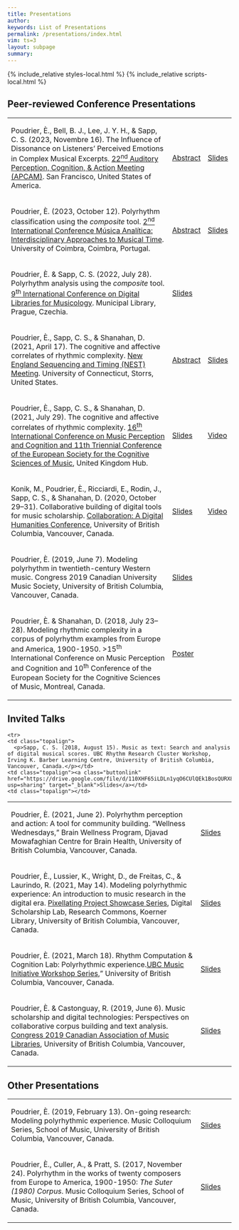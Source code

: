 ```yaml
---
title: Presentations 
author: 
keywords: List of Presentations 
permalink: /presentations/index.html
vim: ts=3
layout: subpage
summary: 
---
```


{% include_relative styles-local.html %}
{% include_relative scripts-local.html %}


## Peer-reviewed Conference Presentations ##
	
<table>
<tbody>

<tr>
    	<td class="topalign"><p>Poudrier, È., Bell, B. J., Lee, J. Y. H., &amp; Sapp, C. S. (2023, Novembre 16). The Influence of Dissonance on Listeners’ Perceived Emotions in Complex Musical Excerpts. <a href="https://apcsociety.org/apcam-previous.html" target="_blank">22<sup>nd</sup> Auditory Perception, Cognition, &amp; Action Meeting (APCAM)</a>. San Francisco, United States of America.</p></td>
    	<td class="topalign"><a class="buttonlink" href="https://drive.google.com/file/d/1mBU0FFIsOMMqygYejp62sxcX2D3zp4RD/view?usp=drive_link" target="_blank">Abstract</a></td> 
	<td class="topalign"><a class="buttonlink" href="https://drive.google.com/file/d/1oc3Job_HtV1QGqj8hYeIE0AdtOTbdq_k/view?usp=drive_link" target="_blank">Slides</a></td>
</tr>    
<tr>
    	<td class="topalign"><p>Poudrier, È. (2023, October 12). Polyrhythm classification using the <em>composite</em> tool. <a href="https://www.uc.pt/ceis20/musica-analitica-2023/" target="_blank">2<sup>nd</sup> International Conference Música Analítica: Interdisciplinary Approaches to Musical Time</a>. University of Coimbra, Coimbra, Portugal.</p></td>
    	<td class="topalign"><a class="buttonlink" href="https://drive.google.com/file/d/1zpQeZquW1BLp5tFDyFuMVD3f7XjVIHIA/view?usp=drive_link" target="_blank">Abstract</a></td> 
	<td class="topalign"><a class="buttonlink" href="https://drive.google.com/file/d/1l4--rtXTRjKaT7Ifrx15R5QeI4OiHJGA/view?usp=drive_link" target="_blank">Slides</a></td>
</tr>
<tr>
	<td class="topalign"><p>Poudrier, È. &amp; Sapp, C. S. (2022, July 28). Polyrhythm analysis using the <em>composite</em> tool. <a href="https://dlfm.web.ox.ac.uk/9th-international-conference-on-digital-libraries-for-musicology" target="_blank">9<sup>th</sup> International Conference on Digital Libraries for Musicology</a>. Municipal Library, Prague, Czechia.</p></td>
    	<td class="topalign"><a class="buttonlink" href="https://drive.google.com/file/d/1U9MEUWjJUeIicMP_RS6mXI5GTIDFCPny/view?usp=drive_link" target="_blank">Slides</a></td>
</tr>
<tr>
    	<td class="topalign"><p>Poudrier, È., Sapp, C. S., &amp; Shanahan, D. (2021, April 17). The cognitive and affective correlates of rhythmic complexity. <a href="https://drive.google.com/file/d/1MRCQkWy3VWGPLYFpl0uvIaM6gptNxrJo/view" target="_blank">New England Sequencing and Timing (NEST) Meeting</a>. University of Connecticut, Storrs, United States.</p></td>
    	<td class="topalign"><a class="buttonlink" href="https://drive.google.com/file/d/1zpQeZquW1BLp5tFDyFuMVD3f7XjVIHIA/view?usp=drive_link" target="_blank">Abstract</a></td> 
	<td class="topalign"><a class="buttonlink" href="https://drive.google.com/file/d/17_VwWnLdMX-2sJrk1UwxWz2FJo7fQ5bT/view?usp=sharing" target="_blank">Slides</a></td>
</tr>
<tr>
    	<td class="topalign"><p>Poudrier, È., Sapp, C. S., &amp; Shanahan, D. (2021, July 29). The cognitive and affective correlates of rhythmic complexity. <a href="https://icmpc2021.sites.sheffield.ac.uk/" target="_blank">16<sup>th</sup> International Conference on Music Perception and Cognition and 11th Triennial Conference of the European Society for the Cognitive Sciences of Music</a>, United Kingdom Hub.</p></td>
    	<td class="topalign"><a class="buttonlink" href="https://drive.google.com/file/d/1VjE2k70_8pjUPDY7vlREcX54J6QNdqF5/view?usp=sharing" target="_blank">Slides</a></td>
    	<td class="topalign"><a class="buttonlink" href="https://www.youtube.com/watch?v=A8lk36AlfPYforth" target="_blank">Video</a></td>
</tr>
<tr>
    	<td class="topalign"><p>Konik, M., Poudrier, È., Ricciardi, E., Rodin, J., Sapp, C. S., &amp; Shanahan, D. (2020, October 29–31). Collaborative building of digital tools for music scholarship. <a href="https://dhconference.sites.olt.ubc.ca/conference-info/program/" target="_blank">Collaboration: A Digital Humanities Conference</a>, University of British Columbia, Vancouver, Canada.</p></td>
    	<td class="topalign"><a class="buttonlink" href="https://drive.google.com/file/d/1ZAHgiFMKfO8MBrqthm0JXpys1I02m4Dt/view?usp=drive_link" target="_blank">Slides</a></td>
    	<td class="topalign"><a class="buttonlink" href="https://youtu.be/zXxe7F5G3qM?si=ybqM4HaEa8LhoD-s" target="_blank">Video</a></td>
  </tr>
  <tr>
	<td class="topalign"><p>Poudrier, È. (2019, June 7). Modeling polyrhythm in twentieth-century Western music. Congress 2019 Canadian University Music Society, University of British Columbia, Vancouver, Canada.</p></td>
    	<td class="topalign"><a class="buttonlink" href="https://drive.google.com/file/d/1M4ic5Uj1pz7ThW855VM-wDMXFx2OPAWu/view?usp=sharing" target="_blank">Slides</a></td>
  </tr>
  <tr>
	<td class="topalign"><p>Poudrier, È. &amp; Shanahan, D. (2018, July 23–28). Modeling rhythmic complexity in a corpus of polyrhythm examples from Europe and America, 1900-1950. >15<sup>th</sup> International Conference on Music Perception and Cognition and 10<sup>th</sup> Conference of the European Society for the Cognitive Sciences of Music</a>, Montreal, Canada.</p></td>
 	<td class="topalign"><a class="buttonlink" href="https://drive.google.com/file/d/1tQvN77iFEwHX7wm2ghyoi_wwBaF6roH0/view?usp=sharing" target="_blank">Poster</a></td>
</tr>
	
</tbody>
</table>


## Invited Talks ##

<table>
<tbody>
  <tr>
    <td class="topalign">
	  <p>Poudrier, È. (2021, June 2). Polyrhythm perception and action: A tool for community building. “Wellness Wednesdays,” Brain Wellness Program, Djavad Mowafaghian Centre for Brain Health, University of British Columbia, Vancouver, Canada.</p></td>
    <td class="topalign"><a class="buttonlink" href="https://drive.google.com/file/d/19-mLwjCVCP0HeCA4A-9R3SHFgpKstlrV/view?usp=sharing" target="_blank">Slides</a></td>
    <td class="topalign"></td>
  </tr>
	
  <tr>
    <td class="topalign">
	  <p>Poudrier, È., Lussier, K., Wright, D., de Freitas, C., &amp; Laurindo, R. (2021, May 14). Modeling polyrhythmic experience: An introduction to music research in the digital era. <a href="https://libcal.library.ubc.ca/calendar/vancouver/pixellating-20210514" target="_blank">Pixellating Project Showcase Series</a>, Digital Scholarship Lab, Research Commons, Koerner Library, University of British Columbia, Vancouver, Canada.</p></td>
    <td class="topalign"><a class="buttonlink" href="https://drive.google.com/file/d/1ibEbXf65EfEYjRFxR_OPULJiSvCwOxaa/view?usp=sharing" target="_blank">Slides</a></td>
    <td class="topalign"></td>
  </tr>
	
  <tr>
    <td class="topalign">
	  <p>Poudrier, È. (2021, March 18). Rhythm Computation &amp; Cognition Lab: Polyrhythmic experience.<a href="https://www.ubcmusicinitiative.com/pastevents/introduction-to-music-cognition-with-dr-poudrier" target="_blank">UBC Music Initiative Workshop Series</a>,” University of British Columbia, Vancouver, Canada.</p></td>
    <td class="topalign"><a class="buttonlink" href="https://drive.google.com/file/d/1ZXXPwhUyN3XTEqqRLfAmBLWyAJa6eFte/view?usp=sharing" target="_blank">Slides</a></td>
    <td class="topalign"></td>
  </tr>
	
  <tr>
    <td class="topalign">
	  <p>Poudrier, È. &amp; Castonguay, R. (2019, June 6). Music scholarship and digital technologies: Perspectives on collaborative corpus building and text analysis. <a href="https://www.caml-acbm.org/en/conferences/caml-acbm-conference-2019/" target="_blank">Congress 2019 Canadian Association of Music Libraries</a>, University of British Columbia, Vancouver, Canada.</p></td>
    <td class="topalign"><a class="buttonlink" href="https://drive.google.com/file/d/1Sve8IOjYsIq4HHAu2PCi2FKC5xosq4yA/view?usp=sharing" target="_blank">Slides</a></td>
    <td class="topalign"></td>
  </tr>

	<tr>
    <td class="topalign">
	  <p>Sapp, C. S. (2018, August 15). Music as text: Search and analysis of digital musical scores. UBC Rhythm Research Cluster Workshop, Irving K. Barber Learning Centre, University of British Columbia, Vancouver, Canada.</p></td>
    <td class="topalign"><a class="buttonlink" href="https://drive.google.com/file/d/110XHF65iLDLn1yqO6CUlQEk1BosQURX8/view?usp=sharing" target="_blank">Slides</a></td>
    <td class="topalign"></td>
  </tr>

</tbody>
</table>


## Other Presentations ##

<table>
<tbody>
  <tr>
    <td class="topalign">
	  <p>Poudrier, È. (2019, February 13). On-going research: Modeling polyrhythmic experience. Music Colloquium Series, School of Music, University of British Columbia, Vancouver, Canada.</p></td>
    <td class="topalign"><a class="buttonlink" href="https://drive.google.com/file/d/1_e9jOCE3F2ynfmHsDzoUqwdzZDjRPsQ1/view?usp=sharing" target="_blank">Slides</a></td>
    <td class="topalign"></td>
  </tr>
  <tr>
    <td class="topalign">
	  <p>Poudrier, È., Culler, A., &amp; Pratt, S. (2017, November 24). Polyrhythm in the works of twenty composers from Europe to America, 1900-1950: <em>The Suter (1980) Corpus</em>. Music Colloquium Series, School of Music, University of British Columbia, Vancouver, Canada.</p></td>
    <td class="topalign"><a class="buttonlink" href="https://drive.google.com/file/d/1fg9STy0TBi0V-086XvSmTPEWk1nqmq0J/view?usp=sharing" target="_blank">Slides</a></td>
    <td class="topalign"></td>
  </tr>

</tbody>
</table>
